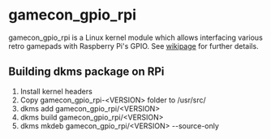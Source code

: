 gamecon_gpio_rpi
==============
gamecon_gpio_rpi is a Linux kernel module which allows interfacing various retro gamepads with Raspberry Pi's GPIO. See [wikipage](https://github.com/RetroPie/RetroPie-Setup/wiki/GPIO-Modules#gamecon_gpio_rpi) for further details.

Building dkms package on RPi
---------------------------------------------------
1. Install kernel headers
2. Copy gamecon_gpio_rpi-\<VERSION> folder to /usr/src/
3. dkms add gamecon_gpio_rpi/\<VERSION>
4. dkms build gamecon_gpio_rpi/\<VERSION>
5. dkms mkdeb gamecon_gpio_rpi/\<VERSION> --source-only
